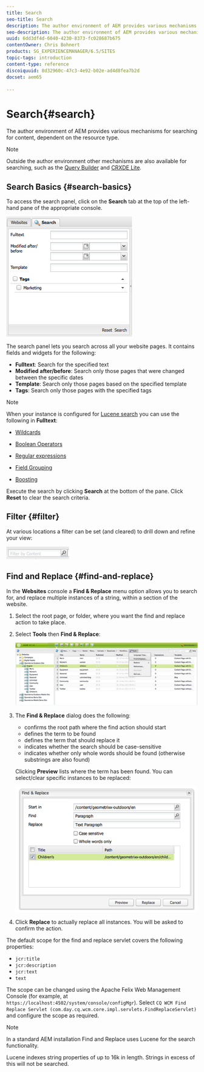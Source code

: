 ```yaml
---
title: Search
seo-title: Search
description: The author environment of AEM provides various mechanisms for searching for content, dependent on the resource type.
seo-description: The author environment of AEM provides various mechanisms for searching for content, dependent on the resource type.
uuid: 6dd3df4d-6040-4230-8373-fc028687b675
contentOwner: Chris Bohnert
products: SG_EXPERIENCEMANAGER/6.5/SITES
topic-tags: introduction
content-type: reference
discoiquuid: 8d32960c-47c3-4e92-b02e-ad4d8fea7b2d
docset: aem65

---
```


# Search{#search}

The author environment of AEM provides various mechanisms for searching for content, dependent on the resource type.

>[!NOTE]
>
>Outside the author environment other mechanisms are also available for searching, such as the [Query Builder](/help/sites-developing/querybuilder-api.md) and [CRXDE Lite](/help/sites-developing/developing-with-crxde-lite.md).

## Search Basics {#search-basics}

To access the search panel, click on the **Search** tab at the top of the left-hand pane of the appropriate console.

![chlimage_1-101](assets/chlimage_1-101.png)

The search panel lets you search across all your website pages. It contains fields and widgets for the following:

* **Fulltext**: Search for the specified text
* **Modified after/before**: Search only those pages that were changed between the specific dates
* **Template**: Search only those pages based on the specified template
* **Tags**: Search only those pages with the specified tags

>[!NOTE]
>
>When your instance is configured for [Lucene search](/help/sites-deploying/queries-and-indexing.md) you can use the following in **Fulltext**:
>
>* [Wildcards](https://lucene.apache.org/core/5_3_1/queryparser/org/apache/lucene/queryparser/classic/package-summary.html#Wildcard_Searches)
>* [Boolean Operators](https://lucene.apache.org/core/5_3_1/queryparser/org/apache/lucene/queryparser/classic/package-summary.html#Boolean_operators)
>
>* [Regular expressions](https://lucene.apache.org/core/5_3_1/queryparser/org/apache/lucene/queryparser/classic/package-summary.html#Regexp_Searches)
>* [Field Grouping](https://lucene.apache.org/core/5_3_1/queryparser/org/apache/lucene/queryparser/classic/package-summary.html#Field_Grouping)
>* [Boosting](https://lucene.apache.org/core/5_3_1/queryparser/org/apache/lucene/queryparser/classic/package-summary.html#Boosting_a_Term)
>

Execute the search by clicking **Search** at the bottom of the pane. Click **Reset** to clear the search criteria.

## Filter {#filter}

At various locations a filter can be set (and cleared) to drill down and refine your view:

![chlimage_1-102](assets/chlimage_1-102.png)

## Find and Replace {#find-and-replace}

In the **Websites** console a **Find & Replace** menu option allows you to search for, and replace multiple instances of a string, within a section of the website.

1. Select the root page, or folder, where you want the find and replace action to take place.
1. Select **Tools** then **Find & Replace**:

   ![screen_shot_2012-02-15at120346pm](assets/screen_shot_2012-02-15at120346pm.png)

1. The **Find & Replace** dialog does the following:

    * confirms the root path where the find action should start
    * defines the term to be found
    * defines the term that should replace it
    * indicates whether the search should be case-sensitive
    * indicates whether only whole words should be found (otherwise substrings are also found)

   Clicking **Preview** lists where the term has been found. You can select/clear specific instances to be replaced:

   ![screen_shot_2012-02-15at120719pm](assets/screen_shot_2012-02-15at120719pm.png)

1. Click **Replace** to actually replace all instances. You will be asked to confirm the action.

The default scope for the find and replace servlet covers the following properties:

* `jcr:title`
* `jcr:description`
* `jcr:text`
* `text`

The scope can be changed using the Apache Felix Web Management Console (for example, at `https://localhost:4502/system/console/configMgr`). Select `CQ WCM Find Replace Servlet (com.day.cq.wcm.core.impl.servlets.FindReplaceServlet)` and configure the scope as required.

>[!NOTE]
>
>In a standard AEM installation Find and Replace uses Lucene for the search functionality.
>
>Lucene indexes string properties of up to 16k in length. Strings in excess of this will not be searched.
